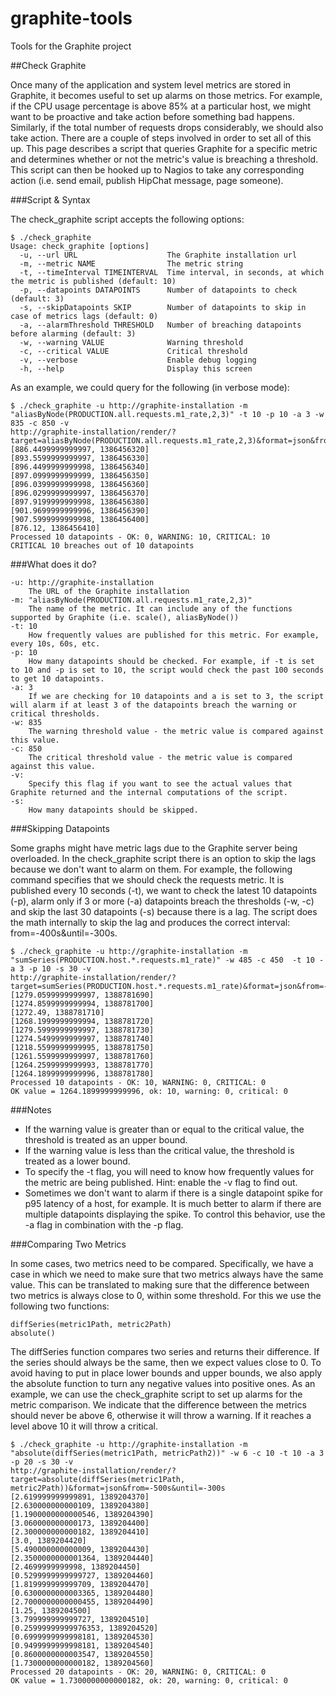 graphite-tools
==============

Tools for the Graphite project

##Check Graphite

Once many of the application and system level metrics are stored in Graphite, it becomes useful to set up alarms on those metrics. For example, if the CPU usage percentage is above 85% at a particular host, we might want to be proactive and take action before something bad happens. Similarly, if the total number of requests drops considerably, we should also take action. There are a couple of steps involved in order to set all of this up. This page describes a script that queries Graphite for a specific metric and determines whether or not the metric's value is breaching a threshold. This script can then be hooked up to Nagios to take any corresponding action (i.e. send email, publish HipChat message, page someone).

###Script & Syntax

The check_graphite script accepts the following options:

	$ ./check_graphite
	Usage: check_graphite [options]
      -u, --url URL                    The Graphite installation url
      -m, --metric NAME                The metric string
      -t, --timeInterval TIMEINTERVAL  Time interval, in seconds, at which the metric is published (default: 10)
      -p, --datapoints DATAPOINTS      Number of datapoints to check (default: 3)
      -s, --skipDatapoints SKIP        Number of datapoints to skip in case of metrics lags (default: 0)
      -a, --alarmThreshold THRESHOLD   Number of breaching datapoints before alarming (default: 3)
      -w, --warning VALUE              Warning threshold
      -c, --critical VALUE             Critical threshold
      -v, --verbose                    Enable debug logging
      -h, --help                       Display this screen

As an example, we could query for the following (in verbose mode):

	$ ./check_graphite -u http://graphite-installation -m "aliasByNode(PRODUCTION.all.requests.m1_rate,2,3)" -t 10 -p 10 -a 3 -w 835 -c 850 -v
	http://graphite-installation/render/?target=aliasByNode(PRODUCTION.all.requests.m1_rate,2,3)&format=json&from=-120s&until=-20s
	[886.4499999999997, 1386456320]
	[893.5599999999997, 1386456330]
	[896.4499999999998, 1386456340]
	[897.0999999999999, 1386456350]
	[896.0399999999998, 1386456360]
	[896.0299999999997, 1386456370]
	[897.9199999999998, 1386456380]
	[901.9699999999996, 1386456390]
	[907.5999999999998, 1386456400]
	[876.12, 1386456410]
	Processed 10 datapoints - OK: 0, WARNING: 10, CRITICAL: 10
	CRITICAL 10 breaches out of 10 datapoints

###What does it do?

	-u: http://graphite-installation
		The URL of the Graphite installation
	-m: "aliasByNode(PRODUCTION.all.requests.m1_rate,2,3)" 
		The name of the metric. It can include any of the functions supported by Graphite (i.e. scale(), aliasByNode())
	-t: 10 
		How frequently values are published for this metric. For example, every 10s, 60s, etc.
	-p: 10 
		How many datapoints should be checked. For example, if -t is set to 10 and -p is set to 10, the script would check the past 100 seconds to get 10 datapoints.
	-a: 3 
		If we are checking for 10 datapoints and a is set to 3, the script will alarm if at least 3 of the datapoints breach the warning or critical thresholds.
	-w: 835 
		The warning threshold value - the metric value is compared against this value.
	-c: 850 
		The critical threshold value - the metric value is compared against this value.
	-v:
		Specify this flag if you want to see the actual values that Graphite returned and the internal computations of the script.
	-s:
		How many datapoints should be skipped.

###Skipping Datapoints

Some graphs might have metric lags due to the Graphite server being overloaded. In the check_graphite script there is an option to skip the lags because we don't want to alarm on them. For example, the following command specifies that we should check the requests metric. It is published every 10 seconds (-t), we want to check the latest 10 datapoints (-p), alarm only if 3 or more (-a) datapoints breach the thresholds (-w, -c) and skip the last 30 datapoints (-s) because there is a lag. The script does the math internally to skip the lag and produces the correct interval: from=-400s&until=-300s.

	$ ./check_graphite -u http://graphite-installation -m "sumSeries(PRODUCTION.host.*.requests.m1_rate)" -w 485 -c 450  -t 10 -a 3 -p 10 -s 30 -v
	http://graphite-installation/render/?target=sumSeries(PRODUCTION.host.*.requests.m1_rate)&format=json&from=-400s&until=-300s
	[1279.0599999999997, 1388781690]
	[1274.8599999999994, 1388781700]
	[1272.49, 1388781710]
	[1268.1999999999994, 1388781720]
	[1279.5999999999997, 1388781730]
	[1274.5499999999997, 1388781740]
	[1218.5599999999995, 1388781750]
	[1261.5599999999997, 1388781760]
	[1264.2599999999993, 1388781770]
	[1264.1899999999996, 1388781780]
	Processed 10 datapoints - OK: 10, WARNING: 0, CRITICAL: 0
	OK value = 1264.1899999999996, ok: 10, warning: 0, critical: 0

###Notes

- If the warning value is greater than or equal to the critical value, the threshold is treated as an upper bound.
- If the warning value is less than the critical value, the threshold is treated as a lower bound.
- To specify the -t flag, you will need to know how frequently values for the metric are being published. Hint: enable the -v flag to find out.
- Sometimes we don't want to alarm if there is a single datapoint spike for p95 latency of a host, for example. It is much better to alarm if there are multiple datapoints displaying the spike. To control this behavior, use the -a flag in combination with the -p flag.

###Comparing Two Metrics

In some cases, two metrics need to be compared. Specifically, we have a case in which we need to make sure that two metrics always have the same value. This can be translated to making sure that the difference between two metrics is always close to 0, within some threshold. For this we use the following two functions:

	diffSeries(metric1Path, metric2Path)
	absolute()

The diffSeries function compares two series and returns their difference. If the series should always be the same, then we expect values close to 0. To avoid having to put in place lower bounds and upper bounds, we also apply the absolute function to turn any negative values into positive ones. As an example, we can use the check_graphite script to set up alarms for the metric comparison. We indicate that the difference between the metrics should never be above 6, otherwise it will throw a warning. If it reaches a level above 10 it will throw a critical.

	$ ./check_graphite -u http://graphite-installation -m "absolute(diffSeries(metric1Path, metricPath2))" -w 6 -c 10 -t 10 -a 3 -p 20 -s 30 -v
	http://graphite-installation/render/?target=absolute(diffSeries(metric1Path, metric2Path))&format=json&from=-500s&until=-300s
	[2.619999999999891, 1389204370]
	[2.630000000000109, 1389204380]
	[1.1900000000000546, 1389204390]
	[3.060000000000173, 1389204400]
	[2.300000000000182, 1389204410]
	[3.0, 1389204420]
	[5.490000000000009, 1389204430]
	[2.3500000000001364, 1389204440]
	[2.4699999999998, 1389204450]
	[0.5299999999999727, 1389204460]
	[1.819999999999709, 1389204470]
	[0.6300000000003365, 1389204480]
	[2.7000000000000455, 1389204490]
	[1.25, 1389204500]
	[3.799999999999727, 1389204510]
	[0.25999999999976353, 1389204520]
	[0.6999999999998181, 1389204530]
	[0.9499999999998181, 1389204540]
	[0.8600000000003547, 1389204550]
	[1.7300000000000182, 1389204560]
	Processed 20 datapoints - OK: 20, WARNING: 0, CRITICAL: 0
	OK value = 1.7300000000000182, ok: 20, warning: 0, critical: 0